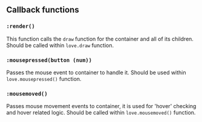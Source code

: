 ## Callback functions

### `:render()`

This function calls the `draw` function for the container and all of its children.
Should be called within `love.draw` function.

### `:mousepressed(button (num))`

Passes the mouse event to container to handle it. Should be used within `love.mousepressed()` function.

### `:mousemoved()`

Passes mouse movement events to container, it is used for 'hover' checking and hover related logic. Should be called within `love.mousemoved()` function.
